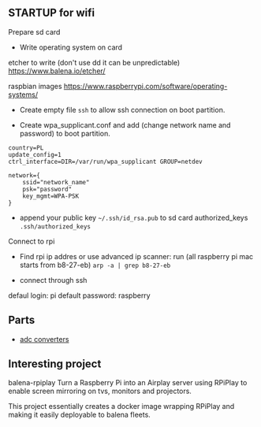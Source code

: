 STARTUP for wifi
-------

Prepare sd card
- Write operating system on card

etcher to write (don't use dd it can be unpredictable)
https://www.balena.io/etcher/

raspbian images
https://www.raspberrypi.com/software/operating-systems/

- Create empty file `ssh` to allow ssh connection on boot partition.

- Create wpa_supplicant.conf and add (change network name and password) to boot partition.
```
country=PL
update_config=1
ctrl_interface=DIR=/var/run/wpa_supplicant GROUP=netdev
 
network={ 
    ssid="network_name" 
    psk="password" 
    key_mgmt=WPA-PSK 
}
```

- append your public key `~/.ssh/id_rsa.pub` to sd card authorized_keys `.ssh/authorized_keys`


Connect to rpi 

- Find rpi ip addres or use advanced ip scanner:
 run (all raspberry pi mac starts from b8-27-eb) 
`arp -a | grep b8-27-eb`



- connect through ssh

defaul login: pi
default password: raspberry

Parts
-----

- [adc converters](adc.md)


Interesting project
-------------------

balena-rpiplay
Turn a Raspberry Pi into an Airplay server using RPiPlay to enable screen mirroring on tvs, monitors and projectors.

This project essentially creates a docker image wrapping RPiPlay and making it easily deployable to balena fleets.
